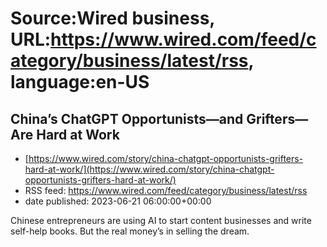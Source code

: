 # Source:Wired business, URL:https://www.wired.com/feed/category/business/latest/rss, language:en-US

## China’s ChatGPT Opportunists—and Grifters—Are Hard at Work
 - [https://www.wired.com/story/china-chatgpt-opportunists-grifters-hard-at-work/](https://www.wired.com/story/china-chatgpt-opportunists-grifters-hard-at-work/)
 - RSS feed: https://www.wired.com/feed/category/business/latest/rss
 - date published: 2023-06-21 06:00:00+00:00

Chinese entrepreneurs are using AI to start content businesses and write self-help books. But the real money’s in selling the dream.

